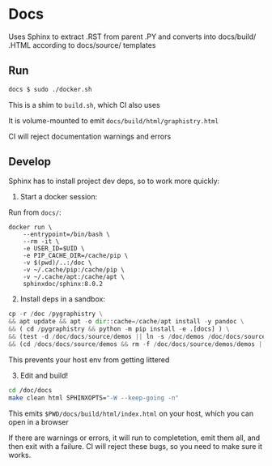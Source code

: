 # Docs

Uses Sphinx to extract .RST from parent .PY and converts into docs/build/ .HTML according to docs/source/ templates

## Run

```bash
docs $ sudo ./docker.sh
```

This is a shim to `build.sh`, which CI also uses

It is volume-mounted to emit `docs/build/html/graphistry.html`

CI will reject documentation warnings and errors

## Develop

Sphinx has to install project dev deps, so to work more quickly:

1. Start a docker session:

Run from `docs/`: 

```
docker run \
    --entrypoint=/bin/bash \
    --rm -it \
    -e USER_ID=$UID \
    -e PIP_CACHE_DIR=/cache/pip \
    -v $(pwd)/..:/doc \
    -v ~/.cache/pip:/cache/pip \
    -v ~/.cache/apt:/cache/apt \
    sphinxdoc/sphinx:8.0.2
```

2. Install deps in a sandbox:

```python
cp -r /doc /pygraphistry \
&& apt update && apt -o dir::cache=/cache/apt install -y pandoc \
&& ( cd /pygraphistry && python -m pip install -e .[docs] ) \
&& (test -d /doc/docs/source/demos || ln -s /doc/demos /doc/docs/source/demos) \
&& (cd /docs/docs/source/demos && rm -f /doc/docs/source/demos/demos || echo ok)
```

This prevents your host env from getting littered

3. Edit and build!

```bash
cd /doc/docs
make clean html SPHINXOPTS="-W --keep-going -n"
```

This emits `$PWD/docs/build/html/index.html` on your host, which you can open in a browser

If there are warnings or errors, it will run to completetion, emit them all, and then exit with a failure. CI will reject these bugs, so you need to make sure it works.
